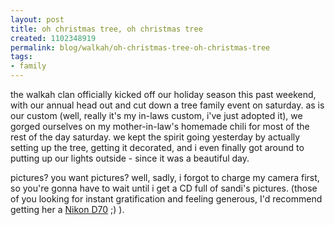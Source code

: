 ```yaml
--- 
layout: post
title: oh christmas tree, oh christmas tree
created: 1102348919
permalink: blog/walkah/oh-christmas-tree-oh-christmas-tree
tags: 
- family
---
```

<p>
the walkah clan officially kicked off our holiday season this past weekend, with our annual head out and cut down a tree family event on saturday. as is our custom (well, really it's my in-laws custom, i've just adopted it), we gorged ourselves on my mother-in-law's homemade chili for most of the rest of the day saturday. we kept the spirit going yesterday by actually setting up the tree, getting it decorated, and i even finally got around to putting up our lights outside - since it was a beautiful day.
</p><p>
pictures? you want pictures? well, sadly, i forgot to charge my camera first, so you're gonna have to wait until i get a CD full of sandi's pictures. (those of you looking for instant gratification and feeling generous, I'd recommend getting her a  <a href="http://www.nikonusa.com/template.php?cat=1&#38;grp=2&#38;productNr=25214" title="Nikon Cameras">Nikon D70</a> ;) ). 
</p>
